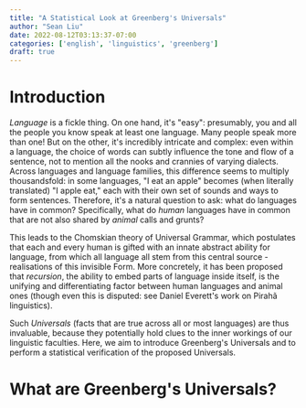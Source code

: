 ```yaml
---
title: "A Statistical Look at Greenberg's Universals"
author: "Sean Liu"
date: 2022-08-12T03:13:37-07:00
categories: ['english', 'linguistics', 'greenberg']
draft: true
---
```

# Introduction 

*Language* is a fickle thing. On one hand, it's "easy": presumably, you and all the people you know speak at least one language. Many people speak more than one! But on the other, it's incredibly intricate and complex: even within a language, the choice of words can subtly influence the tone and flow of a sentence, not to mention all the nooks and crannies of varying dialects. Across languages and language families, this difference seems to multiply thousandsfold: in some languages, "I eat an apple" becomes (when literally translated) "I apple eat," each with their own set of sounds and ways to form sentences. Therefore, it's a natural question to ask: what do languages have in common? Specifically, what do *human* languages have in common that are not also shared by *animal* calls and grunts? 

This leads to the Chomskian theory of Universal Grammar, which postulates that each and every human is gifted with an innate abstract ability for language, from which all language all stem from this central source - realisations of this invisible Form. More concretely, it has been proposed that *recursion*, the ability to embed parts of language inside itself, is the unifying and differentiating factor between human languages and animal ones (though even this is disputed: see Daniel Everett's work on Pirahã linguistics). 

Such *Universals* (facts that are true across all or most languages) are thus invaluable, because they potentially hold clues to the inner workings of our linguistic faculties. Here, we aim to introduce Greenberg's Universals and to perform a statistical verification of the proposed Universals.

# What are Greenberg's Universals? 

